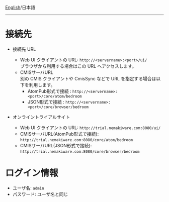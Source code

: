 [English](https://github.com/aegif/NemakiWare/wiki/Access)/日本語
***

# 接続先

* 接続先 URL
  * Web UI クライアントの URL: `http://<servername>:<port>/ui/`  
ブラウザから利用する場合はこの URL へアクセスします。
  * CMISサーバURL  
別の CMIS クライアントや CmisSync などで URL を指定する場合は以下を利用します。
     * AtomPub形式で接続 : `http://<servername>:<port>/core/atom/bedroom`
     * JSON形式で接続 : `http://<servername>:<port>/core/browser/bedroom`

* オンライントライアルサイト
  * Web UI クライアントの URL:  `http://trial.nemakiware.com:8080/ui/` 
  * CMISサーバURL(AtomPub形式で接続): `http://trial.nemakiware.com:8080/core/atom/bedroom`
  * CMISサーバURL(JSON形式で接続): `http://trial.nemakiware.com:8080/core/browser/bedroom`

# ログイン情報
* ユーザ名: `admin`
* パスワード: ユーザ名と同じ



